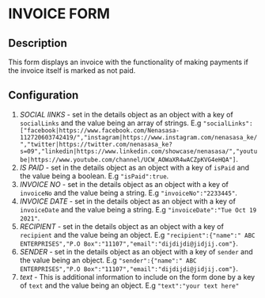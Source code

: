 # INVOICE FORM

## Description

This form displays an invoice with the functionality of making payments if the invoice itself is marked as not paid.

## Configuration

1. *SOCIAL lINKS* - set in the details object as an object with a key of `socialLinks` and the value being an array of strings. E.g `"socialLinks":["facebook|https://www.facebook.com/Nenasasa-112720603742419/","instagram|https://www.instagram.com/nenasasa_ke/","twitter|https://twitter.com/nenasasa_ke?s=09","linkedin|https://www.linkedin.com/showcase/nenasasa/","youtube|https://www.youtube.com/channel/UCW_AOWaXR4wACZpKVG4eHQA"]`.
2. *IS PAID* - set in the details object as an object with a key of `isPaid` and the value being a boolean. E.g `"isPaid":true`.
3. *INVOICE NO* - set in the details object as an object with a key of `invoiceNo` and the value being a string. E.g `"invoiceNo":"2233445"`.
4. *INVOICE DATE* - set in the details object as an object with a key of `invoiceDate` and the value being a string. E.g `"invoiceDate":"Tue Oct 19 2021"`.
5. *RECIPIENT* - set in the details object as an object with a key of `recipient` and the value being an object. E.g `"recipient":{"name":" ABC ENTERPRISES","P.O Box":"11107","email":"dijdijdi@jidjij.com"}`.
6. *SENDER* - set in the details object as an object with a key of `sender` and the value being an object. E.g `"sender":{"name":" ABC ENTERPRISES","P.O Box":"11107","email":"dijdijdi@jidjij.com"}`.
7. *text* - This is additional information to include on the form done by a key of `text` and the value being an object. E.g `"text":"your text here"`
